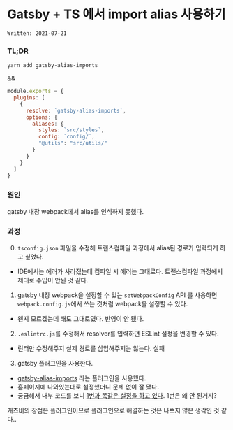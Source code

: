 # Gatsby + TS 에서 import alias 사용하기

`Written: 2021-07-21`

### TL;DR
`yarn add gatsby-alias-imports`

&&

```js
module.exports = {
  plugins: [
    {
      resolve: `gatsby-alias-imports`,
      options: {
        aliases: {
          styles: `src/styles`,
          config: `config/`,
          "@utils": "src/utils/"
        }
      }
    }
  ]
}
```

### 원인
gatsby 내장 webpack에서 alias를 인식하지 못했다.

### 과정
0. `tsconfig.json` 파일을 수정해 트랜스컴파일 과정에서 alias된 경로가 입력되게 하고 싶었다.
  - IDE에서는 에러가 사라졌는데 컴파일 시 에러는 그대로다. 트랜스컴파일 과정에서 제대로 주입이 안된 것 같다.
1. gatsby 내장 webpack을 설정할 수 있는 `setWebpackConfig` API 를 사용하면 `webpack.config.js`에서 쓰는 것처럼 webpack을 설정할 수 있다.
  - 왠지 모르겠는데 해도 그대로였다. 반영이 안 됐다.
2. `.eslintrc.js`를 수정해서 resolver를 입력하면 ESLint 설정을 변경할 수 있다.
  - 린터만 수정해주지 실제 경로를 삽입해주지는 않는다. 실패
3. gatsby 플러그인을 사용한다.
  - [gatsby-alias-imports](https://www.gatsbyjs.com/plugins/gatsby-alias-imports/) 라는 플러그인을 사용했다.
  - 홈페이지에 나와있는대로 설정했더니 문제 없이 잘 됐다.
  - 궁금해서 내부 코드를 보니 [1번과 똑같은 설정을 하고 있다](https://www.gatsbyjs.com/plugins/gatsby-alias-imports/). 1번은 왜 안 된거지?

개츠비의 장점은 플러그인이므로 플러그인으로 해결하는 것은 나쁘지 않은 생각인 것 같다..
